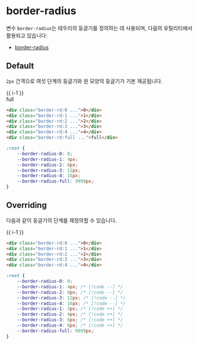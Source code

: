 <script setup>
import ExampleSection from "../components/ExampleSection.vue"
</script>

# border-radius

변수 `border-radius`는 테두리의 둥글기를 정의하는 데 사용되며, 다음의 유틸리티에서 활용되고 있습니다:

-   [border-radius](../utility/border/border-radius.md)

## Default

`2px` 간격으로 여섯 단계의 둥글기와 원 모양의 둥글기가 기본 제공됩니다.

<ExampleSection>
    <div class="d:flex gap:3">
        <div 
            v-for="i in 5" 
            class="c:base-1 bg-color:main-2 h:10 w:10 p:10 d:flex ai:center jc:center " 
            :class="`border-rd:${i-1}`" > 
                {{ i-1 }} 
        </div>
        <div class="c:base-1 bg-color:main-2 border-rd:full h:10 w:10 p:10 d:flex ai:center jc:center">
            full
        </div>
    </div>
</ExampleSection>

```html
<div class="border-rd:0 ...">0</div>
<div class="border-rd:1 ...">1</div>
<div class="border-rd:2 ...">2</div>
<div class="border-rd:3 ...">3</div>
<div class="border-rd:4 ...">4</div>
<div class="border-rd:full ...">full</div>
```

```css
:root {
    --border-radius-0: 0;
    --border-radius-1: 4px;
    --border-radius-2: 8px;
    --border-radius-3: 12px;
    --border-radius-4: 16px;
    --border-radius-full: 9999px;
}
```

## Overriding

다음과 같이 둥글기의 단계를 재정의할 수 있습니다.

<ExampleSection>
    <div class="d:flex gap:3">
        <div 
            v-for="i in 5" 
            class="c:base-1 bg-color:main-2 h:10 w:10 p:10 d:flex ai:center jc:center " 
            :style="`border-radius:${2 * i}px`" > 
                {{ i-1 }} 
        </div>
    </div>
</ExampleSection>

```html
<div class="border-rd:0 ...">0</div>
<div class="border-rd:1 ...">1</div>
<div class="border-rd:2 ...">2</div>
<div class="border-rd:3 ...">3</div>
<div class="border-rd:4 ...">4</div>
```

```css
:root {
    --border-radius-0: 0;
    --border-radius-1: 4px; /* [!code --] */
    --border-radius-2: 8px; /* [!code --] */
    --border-radius-3: 12px; /* [!code --] */
    --border-radius-4: 16px; /* [!code --] */
    --border-radius-1: 2px; /* [!code ++] */
    --border-radius-2: 4px; /* [!code ++] */
    --border-radius-3: 6px; /* [!code ++] */
    --border-radius-4: 8px; /* [!code ++] */
    --border-radius-full: 9999px;
}
```
